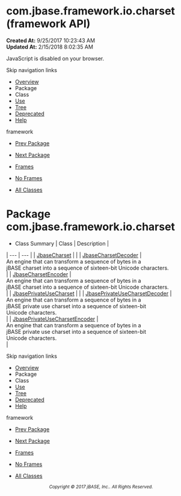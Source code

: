 # com.jbase.framework.io.charset (framework   API)

**Created At:** 9/25/2017 10:23:43 AM  
**Updated At:** 2/15/2018 8:02:35 AM  

<script type="text/javascript"><!--
    try {
        if (location.href.indexOf('is-external=true') == -1) {
            parent.document.title="com.jbase.framework.io.charset (framework   API)";
        }
    }
    catch(err) {
    }
//--></script><noscript><div>JavaScript is disabled on your browser.</div></noscript><!-- ========= START OF TOP NAVBAR ======= -->
<!--   -->
Skip navigation links
<!--   -->
- [Overview](../../../../../overview-summary.html)
- Package
- Class
- [Use](/39221-charset/com_jbase_framework_io_charset_package-use)
- [Tree](/39221-charset/com_jbase_framework_io_charset_package-tree)
- [Deprecated](../../../../../deprecated-list.html)
- [Help](../../../../../help-doc.html)


framework <br>

- [Prev Package](/39220-io/com_jbase_framework_io_package-summary)
- [Next Package](/39224-exception/com_jbase_framework_io_exception_package-summary)


- [Frames](../../../../../index.html?com/jbase/framework/io/charset//39221-charset/com_jbase_framework_io_charset_package-summary)
- [No Frames](/39221-charset/com_jbase_framework_io_charset_package-summary)


- [All Classes](../../../../../allclasses-noframe.html)


<script type="text/javascript"><!--
  allClassesLink = document.getElementById("allclasses_navbar_top");
  if(window==top) {
    allClassesLink.style.display = "block";
  }
  else {
    allClassesLink.style.display = "none";
  }
  //--></script>
<!--   -->
<!-- ========= END OF TOP NAVBAR ========= -->
# Package com.jbase.framework.io.charset

- <caption><span>Class Summary</span><span class="tabEnd"> </span></caption>| Class | Description |
| --- | --- |
| [JbaseCharset](/39221-charset/com_jbase_framework_io_charset_JbaseCharset "class in com.jbase.framework.io.charset") |   |
| [JbaseCharsetDecoder](/39221-charset/com_jbase_framework_io_charset_JbaseCharsetDecoder "class in com.jbase.framework.io.charset") | <br>An engine that can transform a sequence of bytes in a<br> jBASE charset into a sequence of sixteen-bit Unicode characters.<br> |
| [JbaseCharsetEncoder](/39221-charset/com_jbase_framework_io_charset_JbaseCharsetEncoder "class in com.jbase.framework.io.charset") | <br>An engine that can transform a sequence of bytes in a<br> jBASE charset into a sequence of sixteen-bit Unicode characters.<br> |
| [JbasePrivateUseCharset](/39221-charset/com_jbase_framework_io_charset_JbasePrivateUseCharset "class in com.jbase.framework.io.charset") |   |
| [JbasePrivateUseCharsetDecoder](/39221-charset/com_jbase_framework_io_charset_JbasePrivateUseCharsetDecoder "class in com.jbase.framework.io.charset") | <br>An engine that can transform a sequence of bytes in a<br> jBASE private use charset into a sequence of sixteen-bit<br> Unicode characters.<br> |
| [JbasePrivateUseCharsetEncoder](/39221-charset/com_jbase_framework_io_charset_JbasePrivateUseCharsetEncoder "class in com.jbase.framework.io.charset") | <br>An engine that can transform a sequence of bytes in a<br> jBASE private use charset into a sequence of sixteen-bit<br> Unicode characters.<br> |
<!-- ======= START OF BOTTOM NAVBAR ====== -->
<!--   -->
Skip navigation links
<!--   -->
- [Overview](../../../../../overview-summary.html)
- Package
- Class
- [Use](/39221-charset/com_jbase_framework_io_charset_package-use)
- [Tree](/39221-charset/com_jbase_framework_io_charset_package-tree)
- [Deprecated](../../../../../deprecated-list.html)
- [Help](../../../../../help-doc.html)


framework <br>

- [Prev Package](/39220-io/com_jbase_framework_io_package-summary)
- [Next Package](/39224-exception/com_jbase_framework_io_exception_package-summary)


- [Frames](../../../../../index.html?com/jbase/framework/io/charset//39221-charset/com_jbase_framework_io_charset_package-summary)
- [No Frames](/39221-charset/com_jbase_framework_io_charset_package-summary)


- [All Classes](../../../../../allclasses-noframe.html)


<script type="text/javascript"><!--
  allClassesLink = document.getElementById("allclasses_navbar_bottom");
  if(window==top) {
    allClassesLink.style.display = "block";
  }
  else {
    allClassesLink.style.display = "none";
  }
  //--></script>
<!--   -->
<!-- ======== END OF BOTTOM NAVBAR ======= -->
<small>			<center>			<i>Copyright © 2017 jBASE, Inc.. All Rights Reserved.</i>		</center></small>
